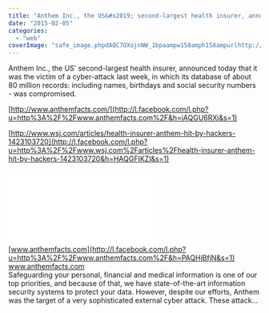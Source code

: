 ```yaml
---
title: "Anthem Inc., the US&#x2019; second-largest health insurer, announced today that it was..."
date: "2015-02-05"
categories: 
  - "web"
coverImage: "safe_image.phpdAQC7OXojnNW_1bpaampw158amph158ampurlhttp://www.anthemfacts.com/image/logo.png"
---
```


Anthem Inc., the US’ second-largest health insurer, announced today that it was the victim of a cyber-attack last week, in which its database of about 80 million records: including names, birthdays and social security numbers - was compromised.  
  
[http://www.anthemfacts.com/](http://l.facebook.com/l.php?u=http%3A%2F%2Fwww.anthemfacts.com%2F&h=iAQGU6RXi&s=1)  
  
[http://www.wsj.com/articles/health-insurer-anthem-hit-by-hackers-1423103720](http://l.facebook.com/l.php?u=http%3A%2F%2Fwww.wsj.com%2Farticles%2Fhealth-insurer-anthem-hit-by-hackers-1423103720&h=HAQGFIKZl&s=1)  
  
[![](images/safe_image.php?d=AQC7OXojnNW_1bpa&w=158&h=158&url=http%3A%2F%2Fwww.anthemfacts.com%2Fimage%2Flogo.png)](http://l.facebook.com/l.php?u=http%3A%2F%2Fwww.anthemfacts.com%2F&h=kAQH0xvbi&s=1)  
[](http://l.facebook.com/l.php?u=http%3A%2F%2Fwww.anthemfacts.com%2F%3Ffb_ref%3DDefault%26fb_source%3Dmessage&h=SAQF80Adr&s=1)[www.anthemfacts.com](http://l.facebook.com/l.php?u=http%3A%2F%2Fwww.anthemfacts.com%2F&h=PAQHjBfjN&s=1)  
www.anthemfacts.com  
Safeguarding your personal, financial and medical information is one of our top priorities, and because of that, we have state-of-the-art information security systems to protect your data. However, despite our efforts, Anthem was the target of a very sophisticated external cyber attack. These attack…
